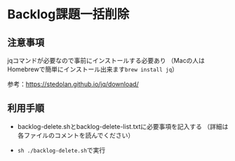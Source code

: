 # Backlog課題一括削除

## 注意事項

jqコマンドが必要なので事前にインストールする必要あり
（Macの人はHomebrewで簡単にインストール出来ます```brew install jq```）

参考：https://stedolan.github.io/jq/download/


## 利用手順

- backlog-delete.shとbacklog-delete-list.txtに必要事項を記入する
（詳細は各ファイルのコメントを読んでください）

- ```sh ./backlog-delete.sh```で実行
